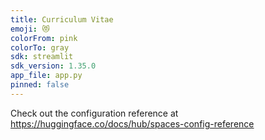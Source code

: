 ```yaml
---
title: Curriculum Vitae
emoji: 😻
colorFrom: pink
colorTo: gray
sdk: streamlit
sdk_version: 1.35.0
app_file: app.py
pinned: false
---
```


Check out the configuration reference at https://huggingface.co/docs/hub/spaces-config-reference
